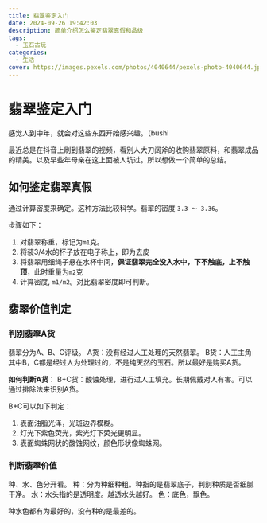 ```yaml
---
title: 翡翠鉴定入门
date: 2024-09-26 19:42:03
description: 简单介绍怎么鉴定翡翠真假和品级
tags:
  - 玉石古玩
categories:
  - 生活
cover: https://images.pexels.com/photos/4040644/pexels-photo-4040644.jpeg?auto=compress&cs=tinysrgb&w=1260&h=750&dpr=1
---
```



# 翡翠鉴定入门

感觉人到中年，就会对这些东西开始感兴趣。（bushi

最近总是在抖音上刷到翡翠的视频，看别人大刀阔斧的收购翡翠原料，和翡翠成品的精美。以及早些年母亲在这上面被人坑过。所以想做一个简单的总结。

## 如何鉴定翡翠真假

通过计算密度来确定。这种方法比较科学。翡翠的密度 `3.3 ～ 3.36`。

步骤如下：

1. 对翡翠称重，标记为`m1`克。
2. 将装3/4水的杯子放在电子称上，即为去皮
3. 将翡翠用细绳子悬在水杯中间，**保证翡翠完全没入水中，下不触底，上不触顶**，此时重量为`m2`克
4. 计算密度, `m1/m2`。对比翡翠密度即可判断。

## 翡翠价值判定

### 判别翡翠A货
翡翠分为A、B、C评级。
A货：没有经过人工处理的天然翡翠。
B货：人工主角
其中B，C都是经过人为处理过的，不是纯天然的玉石。所以最好是购买A货。

**如何判断A货**：
B+C货：酸蚀处理，进行过人工填充。长期佩戴对人有害。可以通过排除法来识别A货。

B+C可以如下判定：
1. 表面油脂光泽，光斑边界模糊。
2. 灯光下紫色荧光，紫光灯下荧光更明显。
3. 表面蜘蛛网状的酸蚀网纹，颜色形状像蜘蛛网。

### 判断翡翠价值
种、水、色分开看。
种：分为种细种粗。种指的是翡翠底子，判别种质是否细腻干净。
水：水头指的是透明度。越透水头越好。
色：底色，飘色。

种水色都有为最好的，没有种的是最差的。
